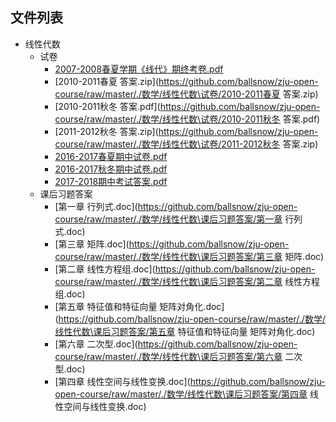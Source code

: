 ##


## 文件列表

- 线性代数
    - 试卷
        - [2007-2008春夏学期《线代》期终考卷.pdf](https://github.com/ballsnow/zju-open-course/raw/master/./数学/线性代数\试卷/2007-2008春夏学期《线代》期终考卷.pdf)
        - [2010-2011春夏 答案.zip](https://github.com/ballsnow/zju-open-course/raw/master/./数学/线性代数\试卷/2010-2011春夏 答案.zip)
        - [2010-2011秋冬 答案.pdf](https://github.com/ballsnow/zju-open-course/raw/master/./数学/线性代数\试卷/2010-2011秋冬 答案.pdf)
        - [2011-2012秋冬 答案.zip](https://github.com/ballsnow/zju-open-course/raw/master/./数学/线性代数\试卷/2011-2012秋冬 答案.zip)
        - [2016-2017春夏期中试卷.pdf](https://github.com/ballsnow/zju-open-course/raw/master/./数学/线性代数\试卷/2016-2017春夏期中试卷.pdf)
        - [2016-2017秋冬期中试卷.pdf](https://github.com/ballsnow/zju-open-course/raw/master/./数学/线性代数\试卷/2016-2017秋冬期中试卷.pdf)
        - [2017-2018期中考试答案.pdf](https://github.com/ballsnow/zju-open-course/raw/master/./数学/线性代数\试卷/2017-2018期中考试答案.pdf)
    - 课后习题答案
        - [第一章 行列式.doc](https://github.com/ballsnow/zju-open-course/raw/master/./数学/线性代数\课后习题答案/第一章 行列式.doc)
        - [第三章 矩阵.doc](https://github.com/ballsnow/zju-open-course/raw/master/./数学/线性代数\课后习题答案/第三章 矩阵.doc)
        - [第二章 线性方程组.doc](https://github.com/ballsnow/zju-open-course/raw/master/./数学/线性代数\课后习题答案/第二章 线性方程组.doc)
        - [第五章 特征值和特征向量 矩阵对角化.doc](https://github.com/ballsnow/zju-open-course/raw/master/./数学/线性代数\课后习题答案/第五章 特征值和特征向量 矩阵对角化.doc)
        - [第六章 二次型.doc](https://github.com/ballsnow/zju-open-course/raw/master/./数学/线性代数\课后习题答案/第六章 二次型.doc)
        - [第四章 线性空间与线性变换.doc](https://github.com/ballsnow/zju-open-course/raw/master/./数学/线性代数\课后习题答案/第四章 线性空间与线性变换.doc)
